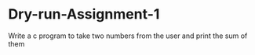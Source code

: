 # Dry-run-Assignment-1
Write a c program to take two numbers from the user and print the sum of them
